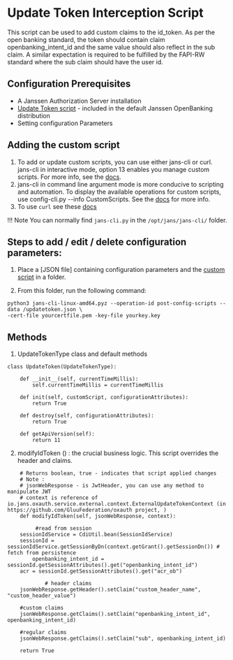 # Update Token Interception Script

This script can be used to add custom claims to the id_token. As per the open banking standard, the token should contain claim openbanking_intent_id and the same value should also reflect in the sub claim. A similar expectation is required to be fulfilled by the FAPI-RW standard where the sub claim should have the user id.

## Configuration Prerequisites
- A Janssen Authorization Server installation
- [Update Token script](https://github.com/JanssenProject/jans-setup/blob/openbank/static/extension/update_token/UpdateToken.py) - included in the default Janssen OpenBanking distribution
- Setting configuration Parameters

## Adding the custom script

1. To add or update custom scripts, you can use either jans-cli or curl. jans-cli in interactive mode, option 13 enables you manage custom scripts. For more info, see the [docs](https://github.com/JanssenProject/home/wiki/Custom-Scripts-using-jans-cli).
1. jans-cli in command line argument mode is more conducive to scripting and automation. To display the available operations for custom scripts, use config-cli.py --info CustomScripts. See the [docs](../jans-cli.md) for more info.
1. To use `curl` see these [docs](../curl.md)

!!! Note
    You can normally find `jans-cli.py` in the `/opt/jans/jans-cli/` folder. 
 
## Steps to add / edit / delete configuration parameters:
1. Place a [JSON file] containing configuration parameters and the [custom script](https://github.com/JanssenProject/jans-setup/blob/openbank/static/extension/update_token/updatetoken.json) in a folder. 

1. From this folder, run the following command: 

```
python3 jans-cli-linux-amd64.pyz --operation-id post-config-scripts --data /updatetoken.json \
-cert-file yourcertfile.pem -key-file yourkey.key
```

## Methods

1. UpdateTokenType class and default methods

```
class UpdateToken(UpdateTokenType):

    def __init__(self, currentTimeMillis):
        self.currentTimeMillis = currentTimeMillis

    def init(self, customScript, configurationAttributes):
        return True

    def destroy(self, configurationAttributes):
        return True

    def getApiVersion(self):
        return 11
```

2. modifyIdToken () : the crucial business logic. This script overrides the header and claims. 

```
    # Returns boolean, true - indicates that script applied changes
    # Note :
    # jsonWebResponse - is JwtHeader, you can use any method to manipulate JWT
    # context is reference of io.jans.oxauth.service.external.context.ExternalUpdateTokenContext (in https://github.com/GluuFederation/oxauth project, )
    def modifyIdToken(self, jsonWebResponse, context):
              
         #read from session 
	sessionIdService = CdiUtil.bean(SessionIdService)
	sessionId = sessionIdService.getSessionByDn(context.getGrant().getSessionDn()) # fetch from persistence
        openbanking_intent_id = sessionId.getSessionAttributes().get("openbanking_intent_id")
	acr = sessionId.getSessionAttributes().get("acr_ob")

            # header claims
	jsonWebResponse.getHeader().setClaim("custom_header_name", "custom_header_value")
			
	#custom claims
	jsonWebResponse.getClaims().setClaim("openbanking_intent_id", openbanking_intent_id)
			
	#regular claims        
	jsonWebResponse.getClaims().setClaim("sub", openbanking_intent_id)

	return True
	
```
